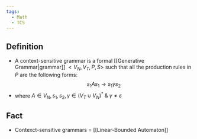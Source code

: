 ```yaml
---
tags:
  - Math
  - TCS
---
```

## Definition
- A context-sensitive grammar is a formal [[Generative Grammar|grammar]] $<V_N, V_T, P,S>$ such that all the production rules in $P$ are the following forms: $$s_1As_1\to s_1\gamma s_2$$
- where $A\in V_N, s_1, s_2,\gamma\in(V_T\cup V_N)^*\;\&\;\gamma\not=\varepsilon$
## Fact
- Contexct-sensitive grammars = [[Linear-Bounded Automaton]]